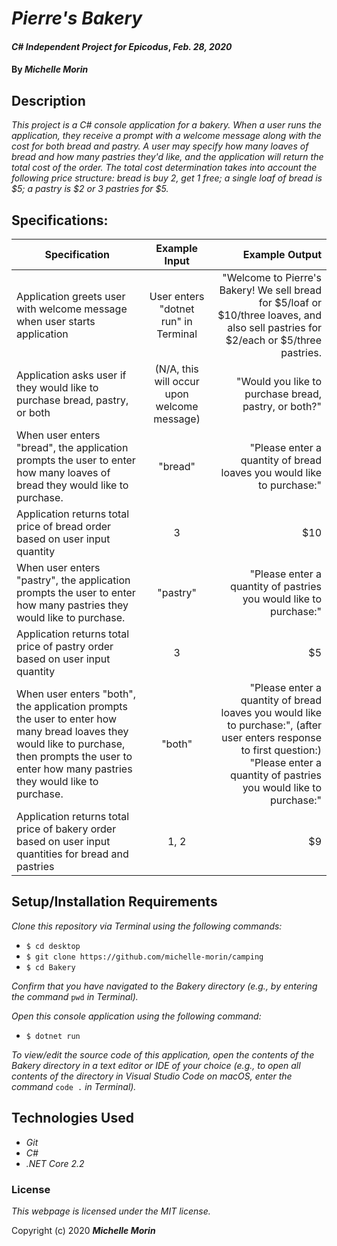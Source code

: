 # _Pierre's Bakery_

#### _C# Independent Project for Epicodus_, _Feb. 28, 2020_

#### By _**Michelle Morin**_

## Description

_This project is a C# console application for a bakery. When a user runs the application, they receive a prompt with a welcome message along with the cost for both bread and pastry. A user may specify how many loaves of bread and how many pastries they'd like, and the application will return the total cost of the order. The total cost determination takes into account the following price structure: bread is buy 2, get 1 free; a single loaf of bread is $5; a pastry is $2 or 3 pastries for $5._

## Specifications:

| Specification | Example Input | Example Output |
| ------------- |:-------------:| -------------------:|
| Application greets user with welcome message when user starts application | User enters "dotnet run" in Terminal | "Welcome to Pierre's Bakery! We sell bread for $5/loaf or $10/three loaves, and also sell pastries for $2/each or $5/three pastries. |
| Application asks user if they would like to purchase bread, pastry, or both | (N/A, this will occur upon welcome message) | "Would you like to purchase bread, pastry, or both?" |
| When user enters "bread", the application prompts the user to enter how many loaves of bread they would like to purchase. | "bread" | "Please enter a quantity of bread loaves you would like to purchase:" |
| Application returns total price of bread order based on user input quantity | 3 | $10 |
| When user enters "pastry", the application prompts the user to enter how many pastries they would like to purchase. | "pastry" | "Please enter a quantity of pastries you would like to purchase:" |
| Application returns total price of pastry order based on user input quantity | 3 | $5 |
| When user enters "both", the application prompts the user to enter how many bread loaves they would like to purchase, then prompts the user to enter how many pastries they would like to purchase. | "both" | "Please enter a quantity of bread loaves you would like to purchase:", (after user enters response to first question:) "Please enter a quantity of pastries you would like to purchase:" |
| Application returns total price of bakery order based on user input quantities for bread and pastries | 1, 2 | $9 |

## Setup/Installation Requirements

_Clone this repository via Terminal using the following commands:_
* ``$ cd desktop``
* ``$ git clone https://github.com/michelle-morin/camping``
* ``$ cd Bakery``

_Confirm that you have navigated to the Bakery directory (e.g., by entering the command_ ``pwd`` _in Terminal)._

_Open this console application using the following command:_
* ``$ dotnet run``

_To view/edit the source code of this application, open the contents of the Bakery directory in a text editor or IDE of your choice (e.g., to open all contents of the directory in Visual Studio Code on macOS, enter the command_ ``code .`` _in Terminal)._

## Technologies Used
* _Git_
* _C#_
* _.NET Core 2.2_

### License

*This webpage is licensed under the MIT license.*

Copyright (c) 2020 **_Michelle Morin_**